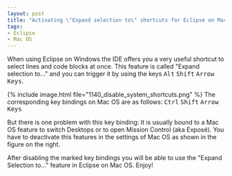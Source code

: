 ```yaml
---
layout: post
title: "Activating \"Expand selection to\" shortcuts for Eclipse on Mac OS X"
tags:
- Eclipse
- Mac OS
---
```

When using Eclipse on Windows the IDE offers you a very useful shortcut to select lines and code blocks at once. This feature is called "Expand selection to..." and you can trigger it by using the keys <kbd>Alt</kbd> <kbd>Shift</kbd> <kbd>Arrow Keys</kbd>.

{% include image.html file="1140_disable_system_shortcuts.png" %} 
The corresponding key bindings on Mac OS are as follows: <kbd>Ctrl</kbd> <kbd>Shift</kbd> <kbd>Arrow Keys</kbd>

But there is one problem with this key binding: It is usually bound to a Mac OS feature to switch Desktops or to open Mission Control (aka Exposé). You have to deactivate this features in the settings of Mac OS as shown in the figure on the right.

After disabling the marked key bindings you will be able to use the "Expand Selection to..." feature in Eclipse on Mac OS. Enjoy!